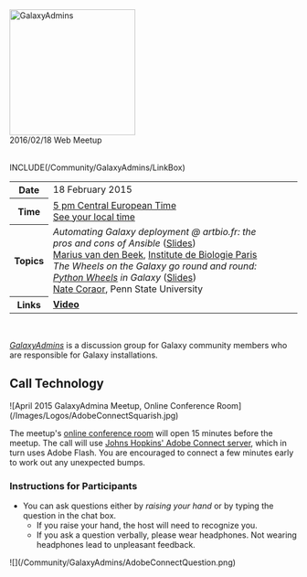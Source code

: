 <div class='center'><a href='/Community/GalaxyAdmins.md'><img src='/Images/GalaxyLogos/GalaxyAdmins.png' alt='GalaxyAdmins' width="220" /></a> 
<div class="title">2016/02/18 Web Meetup<br /><br />

</div></div>

INCLUDE(/Community/GalaxyAdmins/LinkBox)

<table>
  <tr>
    <th> Date </th>
    <td> 18 February 2015 </td>
    <td rowspan=4 style=" border: none"> </td>
    <td rowspan=4 style=" border: none"> </td>
  </tr>
  <tr>
    <th> Time </th>
    <td> <a href='http://bit.ly/1nDGAkZ'>5 pm Central European Time</a><div class='indent'><a href='http://bit.ly/1nDGAkZ'>See your local time</a></div> </td>
  </tr>
  <tr>
    <th> Topics </th>
    <td> <em>Automating Galaxy deployment @ artbio.fr: the pros and cons of Ansible</em> (<a href='ATTACHMENT_URLDocuments/Presentations/201602_Admins_Ansible_vanderbeek.pdf'>Slides</a>)<div class='indent'><a href='http://www.ibps.upmc.fr/fr/IBPS/annuaire/1921-Marius-Van+Den+Beek'>Marius van den Beek</a>, <a href='http://www.ibps.upmc.fr/fr'>Institute de Biologie Paris</a> </div> <em>The Wheels on the Galaxy go round and round: <a href='http://pythonwheels.com/'>Python Wheels</a> in Galaxy </em> (<a href='ATTACHMENT_URLDocuments/Presentations/201602_Admins_Wheels_Coraor.pdf'>Slides</a>)<div class='indent'><a href='/nate.md'>Nate Coraor</a>, Penn State University</div> </td>
  </tr>
  <tr>
    <th> Links </th>
    <td> <strong><a href='https://connect.johnshopkins.edu/p2ehp5f3p2h/'>Video</a></strong> </td>
  </tr>
</table>


<br />

*[GalaxyAdmins](/Community/GalaxyAdmins)* is a discussion group for Galaxy community members who are responsible for Galaxy installations. 

## Call Technology

<div class='right'>![April 2015 GalaxyAdmina Meetup, Online Conference Room](/Images/Logos/AdobeConnectSquarish.jpg)</div>

The  meetup's [online conference room](https://connect.johnshopkins.edu/galaxyadmins201602) will open 15 minutes before the meetup.  The call will use [Johns Hopkins' Adobe Connect server](http://connect.johnshopkins.edu/welcome/), which in turn uses Adobe Flash.  You are encouraged to connect a few minutes early to work out any unexpected bumps.

### Instructions for Participants

* You can ask questions either by *raising your hand* or by typing the question in the chat box.  
  * If you raise your hand, the host will need to recognize you.
  * If you ask a question verbally, please wear headphones.  Not wearing headphones lead to unpleasant feedback.

<div class='center'>![](/Community/GalaxyAdmins/AdobeConnectQuestion.png)</div>
